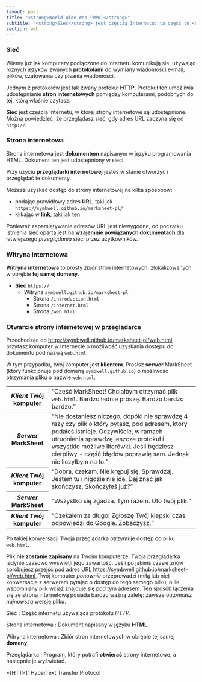 ```yaml
---
layout: post
title: "<strong>World Wide Web (WWW)</strong>"
subtitle: "<strong>Sieć</strong> jest częścią Internetu: ta część to <strong>HTTP</strong>"
section: web
---
```


### Sieć

Wiemy już jak komputery podłączone do Internetu komunikują się, używając różnych języków zwanych **protokołami** do wymiany wiadomości e-mail, plików, czatowania czy pisania wiadomości.

Jednym z protokołów jest tak zwany protokuł **HTTP**. Protokuł ten umożliwia udostępnianie **stron internetowych** pomiędzy komputerami, podobnych do tej, którą właśnie czytasz.

**Sieć** jest częścią Internetu, w której strony internetowe są udostępnione. Można powiedzieć, że przeglądasz sieć, gdy adres URL zaczyna się od `http://`.

### Strona internetowa

Strona internetowa jest **dokumentem** napisanym w języku programowania HTML. Dokument ten jest udostępniony w sieci.

Przy użyciu **przeglądarki internetowej** jesteś w stanie otworzyć i przeglądać te dokumenty. 

Możesz uzyskać dostęp do strony internetowej na kilka sposobów: 

* podając prawidłowy adres **URL**, taki jak `https://symbwell.github.io/marksheet-pl/`
* klikając w **link**, taki jak [ten](https://symbwell.github.io/marksheet-pl/internet.html)

Ponieważ zapamiętywanie adresów URL jest niewygodne, od początku istnienia sieć oparta jest na **wzajemnie powiązanych dokumentach** dla łatwiejszego _przeglądania_ sieci przez użytkowników. 

### Witryna internetowa

**Witryna internetowa** to prosty _zbiór_ stron internetowych, zlokalizowanych w obrębie **tej samej domeny**.

* **Sieć** `https://`
  * Witryna `symbwell.github.io/marksheet-pl`
    * Strona `/introduction.html`
    * Strona `/internet.html`
    * Strona `/web.html`

### Otwarcie strony internetowej w przeglądarce

Przechodząc do <https://symbwell.github.io/marksheet-pl/web.html>, przytasz komputer w Internecie o możliwość uzyskania dostępu do dokumentu pod nazwą `web.html`.

W tym przypadku, twój komputer jest **klientem**. Prosisz **serwer** MarkSheet (który funkcjonuje pod domeną `symbwell.github.io`) o możliwość otrzymania pliku o nazwie `web.html`.

<div class="table">
  <table>
    <tr>
      <th>
        <em>Klient</em>
        <strong>Twój komputer</strong>
      </th>
      <td>
        <q>Cześć MarkSheet! Chciałbym otrzymać plik <code>web.html</code>. Bardzo ładnie proszę. Bardzo bardzo bardzo.</q>
      </td>
    </tr>
    <tr>
      <th>
        <em>Serwer</em>
        <strong>MarkSheet</strong>
      </th>
      <td>
        <q>Nie dostaniesz niczego, dopóki nie sprawdzę 4 razy czy plik o który pytasz, pod adresem, który podałeś istnieje. Oczywiście, w ramach utrudnienia sprawdzę jeszcze protokuł i wszystkie możliwe literówki. Jeśli będziesz cierpliwy - część błędów poprawię sam. Jednak nie liczyłbym na to.</q>
      </td>
    </tr>
    <tr>
      <th>
        <em>Klient</em>
        <strong>Twój komputer</strong>
      </th>
      <td>
        <q>Dobra, czekam. Nie krępuj się. Sprawdzaj. Jestem tu i nigdzie nie idę. Daj znać jak skończysz. Skończyłeś już?</q>
      </td>
    </tr>
    <tr>
      <th>
        <em>Serwer</em>
        <strong>MarkSheet</strong>
      </th>
      <td>
        <q>Wszystko się zgadza. Tym razem. Oto twój plik.</q>
      </td>
    </tr>
    <tr>
      <th>
        <em>Klient</em>
        <strong>Twój komputer</strong>
      </th>
      <td>
        <q>Czekałem za długo! Zgłoszę Twój kiepski czas odpowiedzi do Google. Zobaczysz.</q>
      </td>
    </tr>
  </table>
</div>

Po takiej konwersacji Twoja przeglądarka otrzymuje dostęp do pliku `web.html`.

Plik **nie zostanie zapisany** na Twoim komputerze. Twoja przeglądarka jedynie czasowo wyświetli jego zawartość. Jeśli po jakimś czasie znów spróbujesz przejść pod adres URL <https://symbwell.github.io/marksheet-pl/web.html>, Twój komputer _ponownie_ przeprowadzi (miłą lub nie) konwersacje z serwerem pytając o dostęp do tego samego pliku, o ile wspomniany plik wciąż znajduje się pod tym adresem. Ten sposób łączenia się ze stroną internetową posiada bardzo ważną zaletę: zawsze otrzymasz _najnowszą_ wersję pliku.

Sieć
: Część internetu używająca protokołu *HTTP*.

Strona internetowa
: Dokument napisany w języku **HTML**.

Witryna internetowa
: Zbiór stron internetowych w obrębie tej samej **domeny**.

Przeglądarka
: Program, który potrafi **otwierać** strony internetowe, a następnie je wyświetać.

*[HTTP]: HyperText Transfer Protocol

